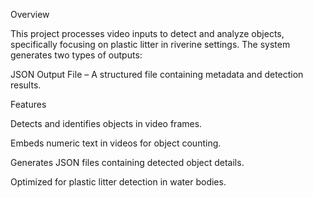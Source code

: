 Overview

This project processes video inputs to detect and analyze objects, specifically focusing on plastic litter in riverine settings. The system generates two types of outputs:

JSON Output File – A structured file containing metadata and detection results.

Features

Detects and identifies objects in video frames.

Embeds numeric text in videos for object counting.

Generates JSON files containing detected object details.

Optimized for plastic litter detection in water bodies.
